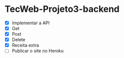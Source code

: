 # TecWeb-Projeto3-backend
- [x] Implementar a API
- [x] Get
- [x] Post
- [x] Delete
- [x] Receita extra
- [ ] Publicar o site no Heroku
